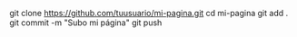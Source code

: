 git clone https://github.com/tuusuario/mi-pagina.git
cd mi-pagina
git add .
git commit -m "Subo mi página"
git push
